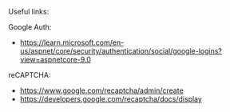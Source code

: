 Useful links:

Google Auth:
- https://learn.microsoft.com/en-us/aspnet/core/security/authentication/social/google-logins?view=aspnetcore-9.0

reCAPTCHA:
- https://www.google.com/recaptcha/admin/create
- https://developers.google.com/recaptcha/docs/display
